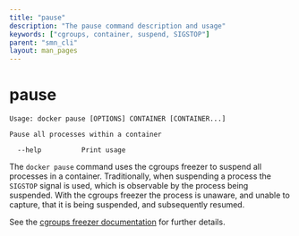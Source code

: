 ```yaml
---
title: "pause"
description: "The pause command description and usage"
keywords: ["cgroups, container, suspend, SIGSTOP"]
parent: "smn_cli"
layout: man_pages
---
```


# pause

    Usage: docker pause [OPTIONS] CONTAINER [CONTAINER...]

    Pause all processes within a container

      --help          Print usage

The `docker pause` command uses the cgroups freezer to suspend all processes in
a container. Traditionally, when suspending a process the `SIGSTOP` signal is
used, which is observable by the process being suspended. With the cgroups freezer
the process is unaware, and unable to capture, that it is being suspended,
and subsequently resumed.

See the
[cgroups freezer documentation](https://www.kernel.org/doc/Documentation/cgroups/freezer-subsystem.txt)
for further details.
